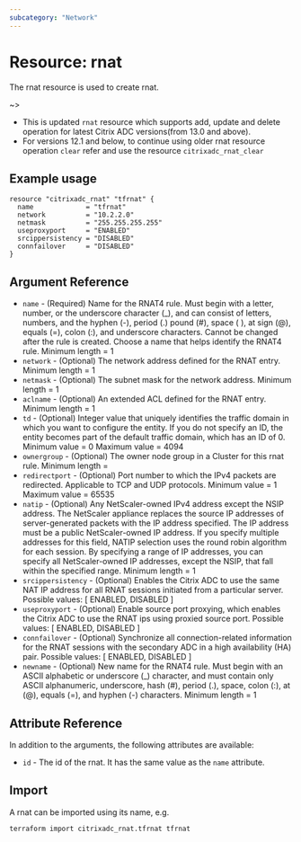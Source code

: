 ```yaml
---
subcategory: "Network"
---
```


# Resource: rnat

The rnat resource is used to create rnat.

~>
* This is updated `rnat` resource which supports add, update and delete operation for latest Citrix ADC versions(from 13.0 and above). 
* For versions 12.1 and below, to continue using older rnat resource operation `clear` refer and use the resource `citrixadc_rnat_clear`

## Example usage

```hcl
resource "citrixadc_rnat" "tfrnat" {
  name             = "tfrnat"
  network          = "10.2.2.0"
  netmask          = "255.255.255.255"
  useproxyport     = "ENABLED"
  srcippersistency = "DISABLED"
  connfailover     = "DISABLED"
}
```


## Argument Reference

* `name` - (Required) Name for the RNAT4 rule. Must begin with a letter, number, or the underscore character (_), and can consist of letters, numbers, and the hyphen (-), period (.) pound (#), space ( ), at sign (@), equals (=), colon (:), and underscore characters. Cannot be changed after the rule is created. Choose a name that helps identify the RNAT4 rule. Minimum length =  1
* `network` - (Optional) The network address defined for the RNAT entry. Minimum length =  1
* `netmask` - (Optional) The subnet mask for the network address. Minimum length =  1
* `aclname` - (Optional) An extended ACL defined for the RNAT entry. Minimum length =  1
* `td` - (Optional) Integer value that uniquely identifies the traffic domain in which you want to configure the entity. If you do not specify an ID, the entity becomes part of the default traffic domain, which has an ID of 0. Minimum value =  0 Maximum value =  4094
* `ownergroup` - (Optional) The owner node group in a Cluster for this rnat rule. Minimum length =  
* `redirectport` - (Optional) Port number to which the IPv4 packets are redirected. Applicable to TCP and UDP protocols. Minimum value =  1 Maximum value =  65535
* `natip` - (Optional) Any NetScaler-owned IPv4 address except the NSIP address. The NetScaler appliance replaces the source IP addresses of server-generated packets with the IP address specified. The IP address must be a public NetScaler-owned IP address. If you specify multiple addresses for this field, NATIP selection uses the round robin algorithm for each session. By specifying a range of IP addresses, you can specify all NetScaler-owned IP addresses, except the NSIP, that fall within the specified range. Minimum length =  1
* `srcippersistency` - (Optional) Enables the Citrix ADC to use the same NAT IP address for all RNAT sessions initiated from a particular server. Possible values: [ ENABLED, DISABLED ]
* `useproxyport` - (Optional) Enable source port proxying, which enables the Citrix ADC to use the RNAT ips using proxied source port. Possible values: [ ENABLED, DISABLED ]
* `connfailover` - (Optional) Synchronize all connection-related information for the RNAT sessions with the secondary ADC in a high availability (HA) pair. Possible values: [ ENABLED, DISABLED ]
* `newname` - (Optional) New name for the RNAT4 rule. Must begin with an ASCII alphabetic or underscore (_) character, and must contain       only ASCII alphanumeric, underscore, hash (#), period (.), space, colon (:), at (@), equals (=), and hyphen (-) characters. Minimum length =  1


## Attribute Reference

In addition to the arguments, the following attributes are available:

* `id` - The id of the rnat. It has the same value as the `name` attribute.


## Import

A rnat can be imported using its name, e.g.

```shell
terraform import citrixadc_rnat.tfrnat tfrnat
```
